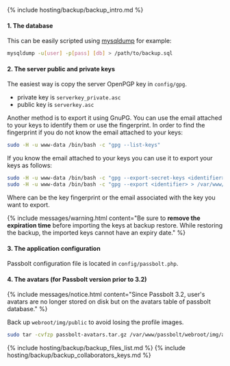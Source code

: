 {% include hosting/backup/backup_intro.md %}


#### 1. The database

This can be easily scripted using [mysqldump](https://mariadb.com/kb/en/mariadb/mysqldump/) for example:

```bash
mysqldump -u[user] -p[pass] [db] > /path/to/backup.sql
```

#### 2. The server public and private keys

The easiest way is copy the server OpenPGP key in `config/gpg`.

 * private key is `serverkey_private.asc`
 * public key is `serverkey.asc`

Another method is to export it using GnuPG. You can use the email attached to your keys to identify them or use the fingerprint.
In order to find the fingerprint if you do not know the email attached to your keys:

```bash
sudo -H -u www-data /bin/bash -c "gpg --list-keys"
```

If you know the email attached to your keys you can use it to export your keys as follows:

```bash
sudo -H -u www-data /bin/bash -c "gpg --export-secret-keys <identifier> > /var/www/passbolt/config/gpg/private.asc" www-data
sudo -H -u www-data /bin/bash -c "gpg --export <identifier> > /var/www/passbolt/config/gpg/public.asc" www-data
```
Where <identifier> can be the key fingerprint or the email associated with the key you want to export.

{% include messages/warning.html
    content="Be sure to **remove the expiration time** before importing the keys at backup restore. While restoring the backup, the imported keys cannot have an expiry date."
%}

#### 3. The application configuration

Passbolt configuration file is located in `config/passbolt.php`.

#### 4. The avatars (for Passbolt version prior to 3.2)

{% include messages/notice.html
    content="Since Passbolt 3.2, user's avatars are no longer stored on disk but on the avatars table of passbolt database."
%}

Back up `webroot/img/public` to avoid losing the profile images.

```bash
sudo tar -cvfzp passbolt-avatars.tar.gz /var/www/passbolt/webroot/img/avatar
```

{% include hosting/backup/backup_files_list.md %}
{% include hosting/backup/backup_collaborators_keys.md %}